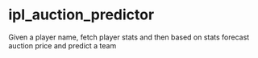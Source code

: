 # ipl_auction_predictor
Given a player name, fetch player stats and then based on stats forecast auction price and predict a team

